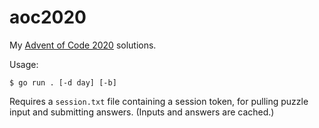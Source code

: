 # aoc2020

My [Advent of Code 2020](https://adventofcode.com/2020) solutions.

Usage:

```
$ go run . [-d day] [-b]
```

Requires a `session.txt` file containing a session token, for pulling puzzle input and submitting answers.
(Inputs and answers are cached.)
